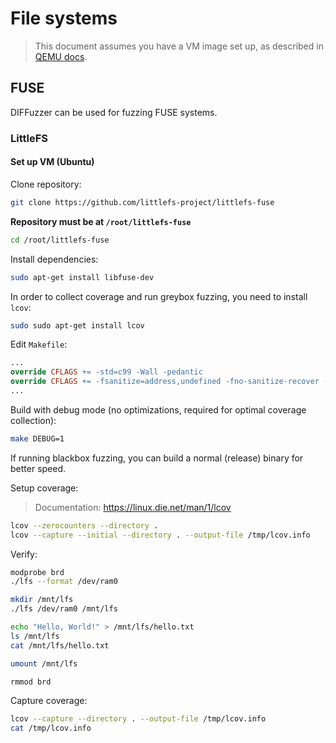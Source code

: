 # File systems

> This document assumes you have a VM image set up, as described in [QEMU docs](./QEMU.md).

## FUSE

DIFFuzzer can be used for fuzzing FUSE systems.

### LittleFS

#### Set up VM (Ubuntu)

Clone repository:

```sh
git clone https://github.com/littlefs-project/littlefs-fuse
```

__Repository must be at `/root/littlefs-fuse`__

```sh
cd /root/littlefs-fuse
```

Install dependencies:

```sh
sudo apt-get install libfuse-dev
```

In order to collect coverage and run greybox fuzzing, you need to install `lcov`:

```sh
sudo sudo apt-get install lcov
```

Edit `Makefile`:

```makefile
...
override CFLAGS += -std=c99 -Wall -pedantic
override CFLAGS += -fsanitize=address,undefined -fno-sanitize-recover -fprofile-arcs -ftest-coverage # add this line to enable sanitizers and coverage.
...
```

Build with debug mode (no optimizations, required for optimal coverage collection):

```sh
make DEBUG=1
```

If running blackbox fuzzing, you can build a normal (release) binary for better speed.

Setup coverage:

> Documentation: <https://linux.die.net/man/1/lcov>

```sh
lcov --zerocounters --directory .
lcov --capture --initial --directory . --output-file /tmp/lcov.info
```

Verify:

```sh
modprobe brd
./lfs --format /dev/ram0

mkdir /mnt/lfs
./lfs /dev/ram0 /mnt/lfs

echo "Hello, World!" > /mnt/lfs/hello.txt
ls /mnt/lfs
cat /mnt/lfs/hello.txt

umount /mnt/lfs

rmmod brd
```

Capture coverage:

```sh
lcov --capture --directory . --output-file /tmp/lcov.info
cat /tmp/lcov.info
```
